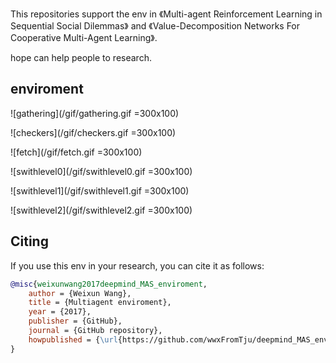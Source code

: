 This repositories support the env in 《Multi-agent Reinforcement Learning in Sequential Social Dilemmas》 and 《Value-Decomposition Networks For Cooperative Multi-Agent Learning》.

hope can help people to research.


## enviroment
![gathering](/gif/gathering.gif =300x100)

![checkers](/gif/checkers.gif =300x100)

![fetch](/gif/fetch.gif =300x100)

![swithlevel0](/gif/swithlevel0.gif =300x100)

![swithlevel1](/gif/swithlevel1.gif =300x100)

![swithlevel2](/gif/swithlevel2.gif =300x100)



## Citing
If you use this env in your research, you can cite it as follows:
```bibtex
@misc{weixunwang2017deepmind_MAS_enviroment,
    author = {Weixun Wang},
    title = {Multiagent enviroment},
    year = {2017},
    publisher = {GitHub},
    journal = {GitHub repository},
    howpublished = {\url{https://github.com/wwxFromTju/deepmind_MAS_enviroment}},
}
```


